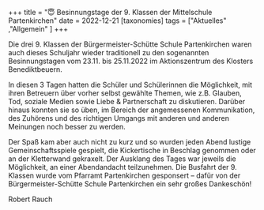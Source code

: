 +++
title = "😇 Besinnungstage der 9. Klassen der Mittelschule Partenkirchen"
date = 2022-12-21
[taxonomies]
tags = ["Aktuelles" ,"Allgemein" ]
+++

Die drei 9. Klassen der Bürgermeister-Schütte Schule Partenkirchen waren auch dieses Schuljahr wieder traditionell zu den sogenannten Besinnungstagen vom 23.11. bis 25.11.2022 im Aktionszentrum des Klosters Benediktbeuern.

In diesen 3 Tagen hatten die Schüler und Schülerinnen die Möglichkeit, mit ihren Betreuern über vorher selbst gewählte Themen, wie z.B. Glauben, Tod, soziale Medien sowie Liebe & Partnerschaft zu diskutieren. Darüber hinaus konnten sie so üben, im Bereich der angemessenen Kommunikation, des Zuhörens und des richtigen Umgangs mit anderen und anderen Meinungen noch besser zu werden.

Der Spaß kam aber auch nicht zu kurz und so wurden jeden Abend lustige Gemeinschaftsspiele gespielt, die Kickertische in Beschlag genommen oder an der Kletterwand gekraxelt. Der Ausklang des Tages war jeweils die Möglichkeit, an einer Abendandacht teilzunehmen. Die Busfahrt der 9. Klassen wurde vom Pfarramt Partenkirchen gesponsert – dafür von der Bürgermeister-Schütte Schule Partenkirchen ein sehr großes Dankeschön!

Robert Rauch
